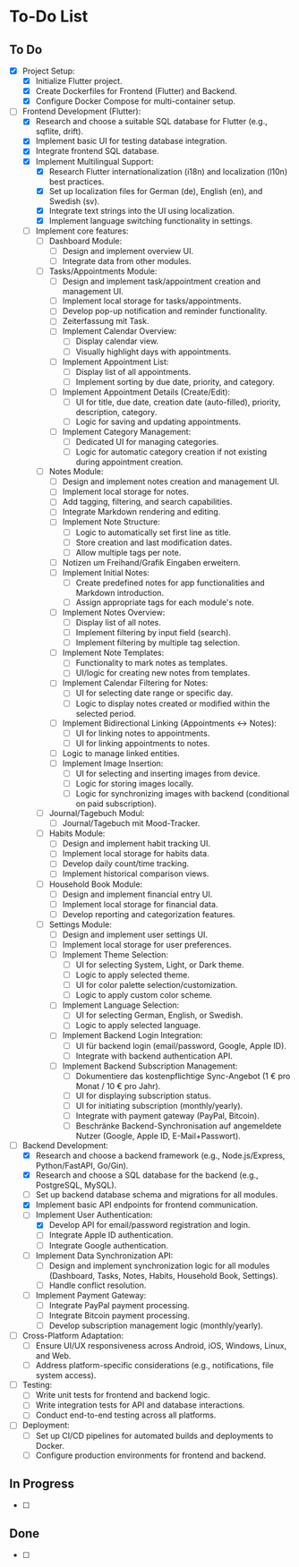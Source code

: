 # To-Do List

## To Do

- [x] Project Setup:
    - [x] Initialize Flutter project.
    - [x] Create Dockerfiles for Frontend (Flutter) and Backend.
    - [x] Configure Docker Compose for multi-container setup.
- [ ] Frontend Development (Flutter):
    - [x] Research and choose a suitable SQL database for Flutter (e.g., sqflite, drift).
    - [x] Implement basic UI for testing database integration.
    - [x] Integrate frontend SQL database.
    - [x] Implement Multilingual Support:
        - [x] Research Flutter internationalization (i18n) and localization (l10n) best practices.
        - [x] Set up localization files for German (de), English (en), and Swedish (sv).
        - [x] Integrate text strings into the UI using localization.
        - [x] Implement language switching functionality in settings.
    - [ ] Implement core features:
        - [ ] Dashboard Module:
            - [ ] Design and implement overview UI.
            - [ ] Integrate data from other modules.
        - [ ] Tasks/Appointments Module:
            - [ ] Design and implement task/appointment creation and management UI.
            - [ ] Implement local storage for tasks/appointments.
            - [ ] Develop pop-up notification and reminder functionality.
            - [ ] Zeiterfassung mit Task.
            - [ ] Implement Calendar Overview:
                - [ ] Display calendar view.
                - [ ] Visually highlight days with appointments.
            - [ ] Implement Appointment List:
                - [ ] Display list of all appointments.
                - [ ] Implement sorting by due date, priority, and category.
            - [ ] Implement Appointment Details (Create/Edit):
                - [ ] UI for title, due date, creation date (auto-filled), priority, description, category.
                - [ ] Logic for saving and updating appointments.
            - [ ] Implement Category Management:
                - [ ] Dedicated UI for managing categories.
                - [ ] Logic for automatic category creation if not existing during appointment creation.
        - [ ] Notes Module:
            - [ ] Design and implement notes creation and management UI.
            - [ ] Implement local storage for notes.
            - [ ] Add tagging, filtering, and search capabilities.
            - [ ] Integrate Markdown rendering and editing.
            - [ ] Implement Note Structure:
                - [ ] Logic to automatically set first line as title.
                - [ ] Store creation and last modification dates.
                - [ ] Allow multiple tags per note.
            - [ ] Notizen um Freihand/Grafik Eingaben erweitern.
            - [ ] Implement Initial Notes:
                - [ ] Create predefined notes for app functionalities and Markdown introduction.
                - [ ] Assign appropriate tags for each module's note.
            - [ ] Implement Notes Overview:
                - [ ] Display list of all notes.
                - [ ] Implement filtering by input field (search).
                - [ ] Implement filtering by multiple tag selection.
            - [ ] Implement Note Templates:
                - [ ] Functionality to mark notes as templates.
                - [ ] UI/logic for creating new notes from templates.
            - [ ] Implement Calendar Filtering for Notes:
                - [ ] UI for selecting date range or specific day.
                - [ ] Logic to display notes created or modified within the selected period.
            - [ ] Implement Bidirectional Linking (Appointments <-> Notes):
                - [ ] UI for linking notes to appointments.
                - [ ] UI for linking appointments to notes.
            - [ ] Logic to manage linked entities.
            - [ ] Implement Image Insertion:
                - [ ] UI for selecting and inserting images from device.
                - [ ] Logic for storing images locally.
                - [ ] Logic for synchronizing images with backend (conditional on paid subscription).
        - [ ] Journal/Tagebuch Modul:
            - [ ] Journal/Tagebuch mit Mood-Tracker.
        - [ ] Habits Module:
            - [ ] Design and implement habit tracking UI.
            - [ ] Implement local storage for habits data.
            - [ ] Develop daily count/time tracking.
            - [ ] Implement historical comparison views.
        - [ ] Household Book Module:
            - [ ] Design and implement financial entry UI.
            - [ ] Implement local storage for financial data.
            - [ ] Develop reporting and categorization features.
        - [ ] Settings Module:
            - [ ] Design and implement user settings UI.
            - [ ] Implement local storage for user preferences.
            - [ ] Implement Theme Selection:
                - [ ] UI for selecting System, Light, or Dark theme.
                - [ ] Logic to apply selected theme.
                - [ ] UI for color palette selection/customization.
                - [ ] Logic to apply custom color scheme.
            - [ ] Implement Language Selection:
                - [ ] UI for selecting German, English, or Swedish.
                - [ ] Logic to apply selected language.
            - [ ] Implement Backend Login Integration:
                - [ ] UI für backend login (email/password, Google, Apple ID).
                - [ ] Integrate with backend authentication API.
            - [ ] Implement Backend Subscription Management:
                - [ ] Dokumentiere das kostenpflichtige Sync-Angebot (1 € pro Monat / 10 € pro Jahr).
                - [ ] UI for displaying subscription status.
                - [ ] UI for initiating subscription (monthly/yearly).
                - [ ] Integrate with payment gateway (PayPal, Bitcoin).
                - [ ] Beschränke Backend-Synchronisation auf angemeldete Nutzer (Google, Apple ID, E-Mail+Passwort).
- [ ] Backend Development:
    - [x] Research and choose a backend framework (e.g., Node.js/Express, Python/FastAPI, Go/Gin).
    - [x] Research and choose a SQL database for the backend (e.g., PostgreSQL, MySQL).
    - [ ] Set up backend database schema and migrations for all modules.
    - [x] Implement basic API endpoints for frontend communication.
    - [ ] Implement User Authentication:
        - [x] Develop API for email/password registration and login.
        - [ ] Integrate Apple ID authentication.
        - [ ] Integrate Google authentication.
    - [ ] Implement Data Synchronization API:
        - [ ] Design and implement synchronization logic for all modules (Dashboard, Tasks, Notes, Habits, Household Book, Settings).
        - [ ] Handle conflict resolution.
    - [ ] Implement Payment Gateway:
        - [ ] Integrate PayPal payment processing.
        - [ ] Integrate Bitcoin payment processing.
        - [ ] Develop subscription management logic (monthly/yearly).
- [ ] Cross-Platform Adaptation:
    - [ ] Ensure UI/UX responsiveness across Android, iOS, Windows, Linux, and Web.
    - [ ] Address platform-specific considerations (e.g., notifications, file system access).
- [ ] Testing:
    - [ ] Write unit tests for frontend and backend logic.
    - [ ] Write integration tests for API and database interactions.
    - [ ] Conduct end-to-end testing across all platforms.
- [ ] Deployment:
    - [ ] Set up CI/CD pipelines for automated builds and deployments to Docker.
    - [ ] Configure production environments for frontend and backend. 

## In Progress

- [ ]

## Done

- [ ]
